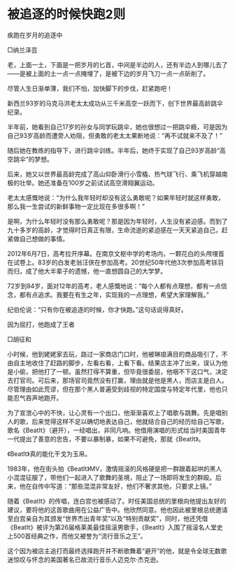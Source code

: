 # 被追逐的时候快跑2则

疾跑在岁月的追逐中

□纳兰泽芸

老，上面一土，下面是一把岁月的匕首，中间是半边的人，还有半边人到哪儿去了——是被上面的土一点一点掩埋了，是被下边的岁月飞刀一点一点斫削了。

尽管人生日渐单薄，我们不怕，加快脚下的步伐，赶紧跑吧！

新西兰93岁的马克马洪老太太成功从三千米高空一跃而下，创下世界最高龄跳伞纪录。

半年前，她看到自己17岁的孙女与同学玩跳伞，她也很想过一把跳伞瘾，可是因为自己93岁高龄而遭旁人劝阻，但勇敢的老太太果断地说：“再不试就来不及了！”

随后她在教练的指导下，进行跳伞训练。半年后，她终于实现了自己93岁高龄“高空跳伞”的梦想。

后来，她又以世界最高龄完成了高山仰卧滑行小雪橇、热气球飞行、乘飞机穿越南极的壮举。她还准备在100岁之前试试高空滑翔翼运动。

老太太感慨地说：“为什么我年轻时却没有这么勇敢呢？如果年轻时就这样勇敢，那么我一生尝试的新鲜事物一定比现在多很多啊！”

是啊，为什么年轻时没有那么勇敢呢？那是因为年轻时，人生没有紧迫感。而到了九十多岁的高龄，才觉得时日真正有限，生命流逝的紧迫感在一天天紧追自己，赶紧做自己想做的事情。

2012年6月7日，高考拉开序幕。在南京文枢中学的考场内，一颗花白的头颅埋首在试卷上。83岁的白发老翁汪侠在参加高考。20世纪50年代他3次参加高考铩羽而归，成了他大半辈子的遗憾，他一直想圆自己的大学梦。

72岁到84岁，面对12年的高考，老人感慨地说：“每个人都有点理想，都有一点信念，都有点追求。我要在有生之年，实现我的一点理想，希望大家理解我。”

纪伯伦说：“只有你在被追逐的时候，你才快跑。”这句话说得真好。

因为屈打，他跑成了王者

□胡征和

小时候，他到姥姥家去玩，路过一家商店门口时，他被琳琅满目的商品吸引了，不由自主地收住了赶路的脚步，左看右看，上看下看。结果店主冲了出来，误认为他是小偷，把他打了一顿。虽然打得不算重，但毕竟很委屈，他咽不下这口气，决定去打官司。可后来，那场官司竟然没有打赢，理由就是他是黑人，而店主是白人。尽管理由如此荒谬，但在那个黑人普遍受到歧视的特定国度与特定年代里，他也只能忍气吞声地跑开。

为了宣泄心中的不快，让心灵有一个出口，他渐渐喜欢上了唱歌与跳舞。先是唱别人的歌，后来觉得这样不足以确切地表达自己，他就结合自己的经历给自己写歌，歌名《BeatIt》（避开），一经唱出，非同凡响。他借用演唱的形式给当时美国青年一代提出了善意的忠告，不要以暴制暴，如果不可避免，那就《BeatIt》。

《BeatIt》真的能化干戈为玉帛。

1983年，他在街头拍《BeatIt》MV，激情摇滚的风格硬是把一群跟着起哄的黑人小混混征服了，带他们一起进入了歌舞的圣境，阻止了一场即将发生的群殴。后来，他在自传中写道：“那些混混非常友好，他们不奢求其他，只要求上镜。”

随着《BeatIt》的传唱，连白宫也被感动了。时任美国总统的里根向他提出友好的建议，要将他的这首歌曲用在公益广告中。他欣然同意。他也因此被里根总统邀请至白宫亲自为其颁发“世界杰出青年奖”以及“特别贡献奖”，同时，他还凭借《BeatIt》被评为第26届格莱美最佳摇滚男歌手，《BeatIt》入围了摇滚名人堂史上500首经典之作，而他又被誉为“流行音乐之王”。

这个因为被店主追打而最终选择跑开并不断歌舞着“避开”的他，就是令全球无数歌迷惊叹与怀念的美国著名已故流行音乐人迈克尔·杰克逊。